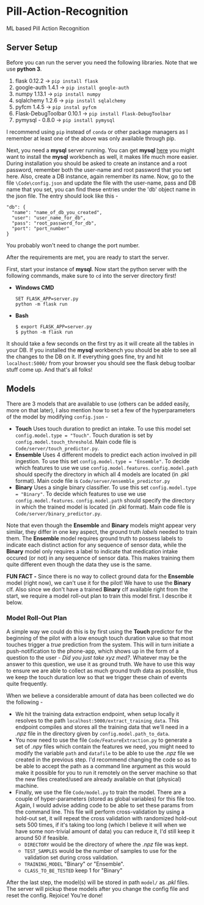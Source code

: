 # Pill-Action-Recognition
ML based Pill Action Recognition  

## Server Setup
Before you can run the server you need the following libraries. Note that we use **python 3**.  
  1. flask 0.12.2 -> `pip install flask`
  2. google-auth 1.4.1 -> `pip install google-auth`
  3. numpy 1.13.1 -> `pip install numpy`
  4. sqlalchemy 1.2.6 -> `pip install sqlalchemy`
  5. pyfcm 1.4.5 -> `pip instal pyfcm`
  6. Flask-DebugToolbar 0.10.1 -> `pip install Flask-DebugToolbar`
  7. pymysql - 0.8.0 -> `pip install pymysql`

I recommend using `pip` instead of `conda` or other package managers as I remember at least one of the above was only available through pip. 

Next, you need a **mysql** server running. You can get **mysql** [here](https://dev.mysql.com/downloads/mysql/) you might want to install the **mysql** workbench as well, it makes life much more easier. During installation you should be asked to create an instance and a root password, remember both the user-name and root password that you set here. Also, create a DB instance, again remember its name. Now, go to the file `\Code\config.json` and update the file with the user-name, pass and DB name that you set, you can find these entries under the 'db' object name in the json file. The entry should look like this -  
```
"db": {
  "name": "name_of_db_you_created",
  "user": "user_name_for_db",
  "pass": "root_password_for_db",
  "port": "port_number"
}
```

You probably won't need to change the port number.

After the requirements are met, you are ready to start the server.  

First, start your instance of **mysql**. Now start the python server with the following commands, make sure to `cd` into the server directory first!
  * **Windows CMD**
    ```
    SET FLASK_APP=server.py
    python -m flask run
    ```
  * **Bash**
    ```
    $ export FLASK_APP=server.py
    $ python -m flask run
    ```

It should take a few seconds on the first try as it will create all the tables in your DB. If you installed the **mysql** workbench you should be able to see all the changes to the DB on it. If everything goes fine, try and hit `localhost:5000/` from your browser you should see the flask debug toolbar stuff come up. And that's all folks!

## Models

There are 3 models that are available to use (others can be added easily, more on that later), I also mention how to set a few of the hyperparameters of the model by modifying `config.json` -    
  * **Touch** Uses touch duration to predict an intake. To use this model set `config.model.type = "Touch"`. Touch duration is set by `config.model.touch_threshold`. Main code file is `Code/server/touch_predictor.py`.
  * **Ensemble** Uses 4 different models to predict each action involved in pill ingestion. To use this set `config.model.type = "Ensemble"`. To decide which features to use we use `config.model.features`. `config.model.path` should specify the directory in which all 4 models are located (in .pkl format). Main code file is `Code/server/ensemble_predictor.py`
  * **Binary** Uses a single binary classifier. To use this set `config.model.type = "Binary"`. To decide which features to use we use `config.model.features`. `config.model.path` should specify the directory in which the trained model is located (in .pkl format). Main code file is `Code/server/binary_predictor.py`.

Note that even though the **Ensemble** and **Binary** models might appear very similar, they differ in one key aspect, the ground truth *labels* needed to train them. The **Ensemble** model requires ground truth to possess labels to indicate each distinct action for any sequence of sensor data, while the **Binary** model only requires a label to indicate that medication intake occured (or not) in any sequence of sensor data. This makes training them quite different even though the data they use is the same.

**FUN FACT -** Since there is no way to collect ground data for the **Ensemble** model (right now), we can't use it for the pilot! We have to use the **Binary** clf. Also since we don't have a trained **Binary** clf available right from the start, we require a model roll-out plan to train this model first. I describe it below.

### Model Roll-Out Plan
A simple way we could do this is by first using the **Touch** predictor for the beginning of the pilot with a low enough touch duration value so that most touches trigger a *true* prediction from the system. This will in turn initiate a push-notification to the phone-app, which shows up in the form of a question to the user - *Did you just take xyz med?*. Whatever may be the answer to this question, we use it as ground truth. We have to use this way to ensure we are able to collect as much ground truth data as possible, thus we keep the touch duration low so that we trigger these chain of events quite frequently.  

When we believe a considerable amount of data has been collected we  do the following -  
  * We hit the training data extraction endpoint, when setup locally it resolves to the path `localhost:5000/extract_training_data`. This endpoint compiles and stores all the training data that we'll need in a *.npz* file in the directory given by `config.model.path_to_data`. 
  * You now need to use the file `Code/FeatureExtraction.py` to generate a set of *.npy* files which contain the features we need, you might need to modify the variable `path` and `datafile` to be able to use the *.npz* file we created in the previous step. I'd recommend changing the code so as to be able to accept the path as a command line argument as this would make it possible for you to run it remotely on the server machine so that the new files created/used are already available on that (physical) machine.
  * Finally, we use the file `Code/model.py` to train the model. There are a couple of hyper-parameters (stored as global variables) for this file too. Again, I would advise adding code to be able to set these params from the command line. This file will perform cross-validation by using a hold-out set, it will repeat the cross validation with randomized hold-out sets 500 times, if it's taking too long (which I believe it will when we have some non-trivial amount of data) you can reduce it, I'd still keep it around 50 if feasible.
    * `DIRECTORY` would be the directory of where the *.npz* file was kept. 
    * `TEST_SAMPLES` would be the number of samples to use for the validation set during cross validation.
    * `TRAINING_MODEL` "Binary" or "Ensemble".
    * `CLASS_TO_BE_TESTED` keep 1 for "Binary"

After the last step, the model(s) will be stored in path `model/` as *.pkl* files. The server will pickup these models after you change the config file and reset the config. Rejoice! You're done!
